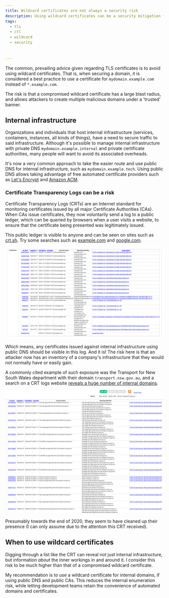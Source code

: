```yaml
---
title: Wildcard certificates are not always a security risk
description: Using wildcard certificates can be a security mitigation for internal websites and infrastructure.
tags:
  - tls
  - ctl
  - wildcard
  - security


---
```


The common, prevailing advice given regarding TLS certificates is to avoid using wildcard certificates. That is, when securing a domain, it is considered a best practice to use a certificate for `mydomain.example.com` instead of `*.example.com`.  

The risk is that a compromised wildcard certificate has a large blast radius, and allows attackers to create multiple malicious domains under a 'trusted' banner. 

## Internal infrastructure

Organizations and individuals that host internal infrastructure (services, containers, instances, all kinds of things), have a need to secure traffic to said infrastructure. Although it's possible to manage internal infrastructure with private DNS `mydomain.example.internal` and private certificate authorities, many people will want to avoid its associated overheads.

It's now a very common approach to take the easier route and use public DNS for internal infrastructure, such as `mydomain.example.tech`. Using public DNS allows taking advantage of free automated certificate providers such as [Let's Encrypt](https://letsencrypt.org/getting-started/) and [Amazon ACM](https://aws.amazon.com/certificate-manager/).


### Certificate Transparency Logs can be a risk

Certificate Transparency Logs (CRTs) are an Internet standard for monitoring certificates issued by all major Certificate Authorities (CAs). When CAs issue certificates, they now voluntarily send a log to a public ledger, which can be queried by browsers when a user visits a website, to ensure that the certificate being presented was legitimately issued. 

This public ledger is visible to anyone and can be seen on sites such as [crt.sh](https://crt.sh). Try some searches such as [example.com](https://crt.sh/?q=example.com) and [google.com](https://crt.sh/?q=google.com).

![Example.com](/assets/images/use-wildcard-certificates-for-internal-infrastructure/002.png)

Which means, any certificates issued against internal infrastructure using public DNS should be visible in this log. And it is! The risk here is that an attacker now has an inventory of a company's infrastructure that they would not normally have or easily gain.

A commonly cited example of such exposure was the Transport for New South Wales department with their domain `transport.nsw.gov.au`, and a search on a CRT logs website [reveals a huge number of internal domains](https://crt.sh/?q=transport.nsw.gov.au). 

![The list goes on](/assets/images/use-wildcard-certificates-for-internal-infrastructure/003.png)

Presumably towards the end of 2020, they seem to have cleaned up their presence (I can only assume due to the attention this CRT received).


## When to use wildcard certificates

Digging through a list like the CRT can reveal not just internal infrastructure, but information _about_ the inner workings in and around it. I consider this risk to be much higher than that of a compromised wildcard certificate. 

My recommendation is to use a wildcard certificate for internal domains, if using public DNS and public CAs. This reduces the internal enumeration risk, while letting development teams retain the convenience of automated domains and certificates.  


